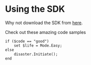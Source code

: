 # Using the SDK

Why not download the SDK from [here](https://www.youtube.com/watch?v=dQw4w9WgXcQ&ab_channel=RickAstley).

Check out these amazing code samples

    if ($code == "good")
        set $life = Mode.Easy;
    else
        disaster.Initiate();
    end
